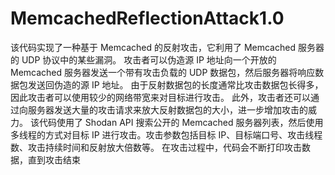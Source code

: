 # MemcachedReflectionAttack1.0
该代码实现了一种基于 Memcached 的反射攻击，它利用了 Memcached 服务器的 UDP 协议中的某些漏洞。
攻击者可以伪造源 IP 地址向一个开放的 Memcached 服务器发送一个带有攻击负载的 UDP 数据包，然后服务器将响应数据包发送回伪造的源 IP 地址。
由于反射数据包的长度通常比攻击数据包长得多，因此攻击者可以使用较少的网络带宽来对目标进行攻击。
此外，攻击者还可以通过向服务器发送大量的攻击请求来放大反射数据包的大小，进一步增加攻击的威力。
该代码使用了 Shodan API 搜索公开的 Memcached 服务器列表，然后使用多线程的方式对目标 IP 进行攻击。攻击参数包括目标 IP、目标端口号、攻击线程数、攻击持续时间和反射放大倍数等。
在攻击过程中，代码会不断打印攻击数据，直到攻击结束
